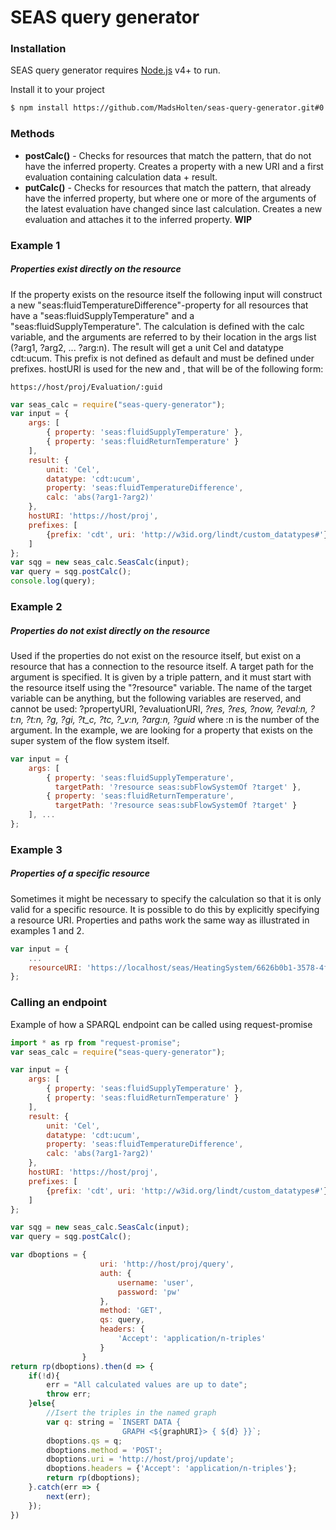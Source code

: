 # SEAS query generator

### Installation

SEAS query generator requires [Node.js](https://nodejs.org/) v4+ to run.

Install it to your project

```sh
$ npm install https://github.com/MadsHolten/seas-query-generator.git#0.1.0
```

### Methods
* **postCalc()** - Checks for resources that match the pattern, that do not have the inferred property. Creates a property with a new URI and a first evaluation containing calculation data + result.
* **putCalc()** - Checks for resources that match the pattern, that already have the inferred property, but where one or more of the arguments of the latest evaluation have changed since last calculation. Creates a new evaluation and attaches it to the inferred property. **WIP**

### Example 1
##### Properties exist directly on the resource
If the property exists on the resource itself the following input will construct a new "seas:fluidTemperatureDifference"-property for all resources that have a "seas:fluidSupplyTemperature" and a "seas:fluidSupplyTemperature".
The calculation is defined with the calc variable, and the arguments are referred to by their location in the args list (?arg1, ?arg2, ... ?arg:n). The result will get a unit Cel and datatype cdt:ucum. This prefix is not defined as default and must be defined under prefixes.
hostURI is used for the new <propertyURI> and <evaluationURI>, that will be of the following form:
```
https://host/proj/Evaluation/:guid
```
```javascript
var seas_calc = require("seas-query-generator");
var input = {
    args: [
        { property: 'seas:fluidSupplyTemperature' },
        { property: 'seas:fluidReturnTemperature' }
    ],
    result: {
        unit: 'Cel',
        datatype: 'cdt:ucum',
        property: 'seas:fluidTemperatureDifference',
        calc: 'abs(?arg1-?arg2)'
    },
    hostURI: 'https://host/proj',
    prefixes: [
        {prefix: 'cdt', uri: 'http://w3id.org/lindt/custom_datatypes#'}
    ]
};
var sqg = new seas_calc.SeasCalc(input);
var query = sqg.postCalc();
console.log(query);
```

### Example 2
##### Properties do not exist directly on the resource
Used if the properties do not exist on the resource itself, but exist on a resource that has a connection to the resource itself.
A target path for the argument is specified. It is given by a triple pattern, and it must start with the resource itself using the "?resource" variable. 
The name of the target variable can be anything, but the following variables are reserved, and cannot be used:
?propertyURI, ?evaluationURI, *?_res, ?res, ?now, ?eval:n, ?t_:n, ?t:n, ?g, ?gi, ?t_c, ?tc, ?_v:n, ?arg:n, ?guid* where :n is the number of the argument.
In the example, we are looking for a property that exists on the super system of the flow system itself. 
```javascript
var input = {
    args: [
        { property: 'seas:fluidSupplyTemperature',
          targetPath: '?resource seas:subFlowSystemOf ?target' },
        { property: 'seas:fluidReturnTemperature',
          targetPath: '?resource seas:subFlowSystemOf ?target' }
    ], ...
};
```

### Example 3
##### Properties of a specific resource
Sometimes it might be necessary to specify the calculation so that it is only valid for a specific resource. It is possible to do this by explicitly specifying a resource URI.
Properties and paths work the same way as illustrated in examples 1 and 2.
```javascript
var input = {
    ...
    resourceURI: 'https://localhost/seas/HeatingSystem/6626b0b1-3578-4f1e-a6ec-91c7c59fb143', ...
};
```

### Calling an endpoint
Example of how a SPARQL endpoint can be called using request-promise
```javascript
import * as rp from "request-promise";
var seas_calc = require("seas-query-generator");

var input = {
    args: [
        { property: 'seas:fluidSupplyTemperature' },
        { property: 'seas:fluidReturnTemperature' }
    ],
    result: {
        unit: 'Cel',
        datatype: 'cdt:ucum',
        property: 'seas:fluidTemperatureDifference',
        calc: 'abs(?arg1-?arg2)'
    },
    hostURI: 'https://host/proj',
    prefixes: [
        {prefix: 'cdt', uri: 'http://w3id.org/lindt/custom_datatypes#'}
    ]
};

var sqg = new seas_calc.SeasCalc(input);
var query = sqg.postCalc();

var dboptions = {
                    uri: 'http://host/proj/query',
                    auth: {
                        username: 'user',
                        password: 'pw'
                    },
                    method: 'GET',
                    qs: query,
                    headers: { 
                        'Accept': 'application/n-triples' 
                    }
                }
return rp(dboptions).then(d => {
    if(!d){
        err = "All calculated values are up to date";
        throw err;
    }else{
        //Isert the triples in the named graph
        var q: string = `INSERT DATA {
                         GRAPH <${graphURI}> { ${d} }}`;
        dboptions.qs = q;
        dboptions.method = 'POST';
        dboptions.uri = 'http://host/proj/update';
        dboptions.headers = {'Accept': 'application/n-triples'};
        return rp(dboptions);
    }.catch(err => {
        next(err);
    });
})
```
